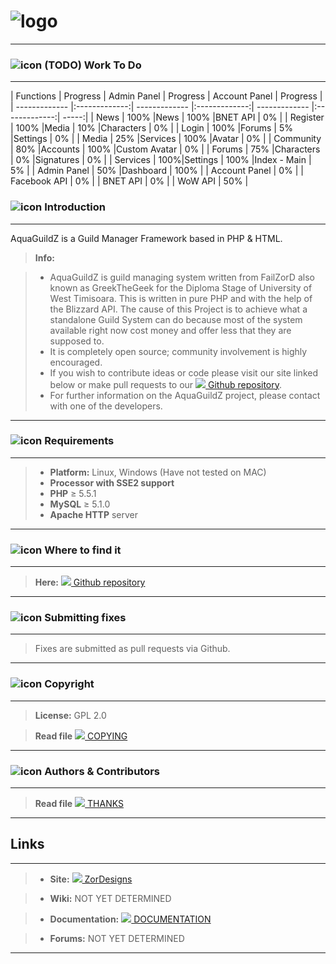 
# ![logo](http://i.imgur.com/BhiJhlN.png)
----------
### ![icon](http://i.imgur.com/yqFX91z.png) **(TODO)** Work To Do 
----------
| Functions        | Progress           | Admin Panel        | Progress           | Account Panel        | Progress           |
| ------------- |:-------------:| ------------- |:-------------:| ------------- |:-------------:| -----:|
| News        | 100% |News        | 100% |BNET API         | 0% |
| Register        | 100% |Media    | 10% |Characters    | 0% |
| Login        | 100% |Forums        | 5% |Settings | 0% |
| Media    | 25%      |Services        | 100% |Avatar        | 0% |
| Community | 80%     |Accounts        | 100% |Custom Avatar        | 0% |
| Forums        | 75% |Characters        | 0% |Signatures        | 0% |
| Services        | 100%|Settings        | 100% |Index - Main        | 5% |
| Admin Panel        | 50% |Dashboard        | 100% |
| Account Panel        | 0% |
| Facebook API        | 0% |
| BNET API        | 0% |
| WoW API        | 50% |

### ![icon](http://i.imgur.com/S3haPfo.png) Introduction
----------
AquaGuildZ is a Guild Manager Framework based in PHP & HTML.
> **Info:**

> - AquaGuildZ is guild managing system written from FailZorD also known as GreekTheGeek for the Diploma Stage of University of West Timisoara. This is written in pure PHP and with the help of the Blizzard API.
The cause of this Project is to achieve what a standalone Guild System can do because most of the 
system available right now cost money and offer less that they are supposed to.
> - It is completely open source; community involvement is highly encouraged.
> - If you wish to contribute ideas or code please visit our site linked below or
make pull requests to our [![](http://i.imgur.com/8jpkNdo.png) Github repository](https://github.com/AquaGuildUVT/AquaGuildZ).
>- For further information on the AquaGuildZ project, please contact with one of the developers.

----------
### ![icon](http://i.imgur.com/P5NSaCN.png) Requirements
----------
>- **Platform:** Linux, Windows (Have not tested on MAC)
>- **Processor with SSE2 support**
>- **PHP** ≥ 5.5.1
>- **MySQL** ≥ 5.1.0
>- **Apache HTTP** server

----------
### ![icon](http://i.imgur.com/8eOfchS.png) Where to find it
----------
> **Here:**  [![](http://i.imgur.com/8jpkNdo.png) Github repository](https://github.com/AquaGuildUVT/AquaGuildZ)

----------
### ![icon](http://i.imgur.com/P5NSaCN.png) Submitting fixes
----------
>Fixes are submitted as pull requests via Github.

----------
### ![icon](http://i.imgur.com/cZIFC8t.png) Copyright
----------
> **License:** GPL 2.0

> **Read file** [![](http://i.imgur.com/8jpkNdo.png) COPYING](COPYING)

----------
### ![icon](http://i.imgur.com/P5NSaCN.png) Authors &amp; Contributors
----------
> **Read file** [![](http://i.imgur.com/8jpkNdo.png) THANKS](THANKS)

----------
## <i class="icon-refresh"></i>Links
----------
>- **Site:** [![](http://i.imgur.com/8jpkNdo.png) ZorDesigns](http://www.zordesigns.com/)

>- **Wiki:** NOT YET DETERMINED

>- **Documentation:** [![](http://i.imgur.com/8jpkNdo.png) DOCUMENTATION](DOCUMENTATION)

>- **Forums:** NOT YET DETERMINED

----------